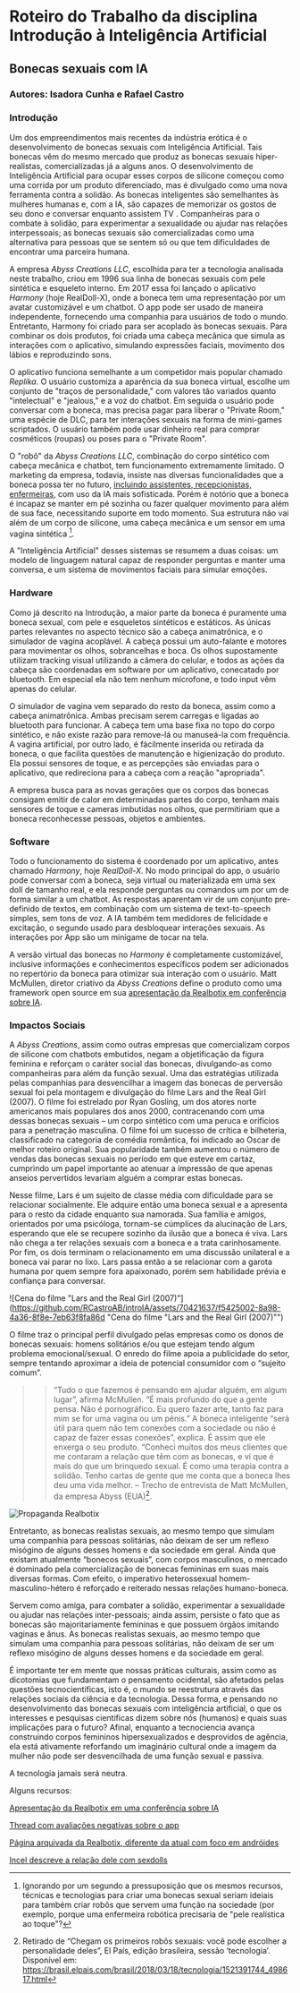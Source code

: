 # Roteiro do Trabalho da disciplina Introdução à Inteligência Artificial

## Bonecas sexuais com IA

### Autores: Isadora Cunha e Rafael Castro

### Introdução 

Um dos empreendimentos mais recentes da indústria erótica é o desenvolvimento de bonecas sexuais com Inteligência Artificial. Tais bonecas vêm do mesmo mercado que produz as bonecas sexuais hiper-realistas, comercializadas já a alguns anos. O desenvolvimento de Inteligência Artificial para ocupar esses corpos de silicone começou como uma corrida por um produto diferenciado, mas é divulgado como uma nova ferramenta contra a solidão. As bonecas inteligentes são semelhantes às mulheres humanas e, com a IA, são capazes de memorizar os gostos de seu dono e conversar enquanto assistem TV . Companheiras para o combate à solidão, para experimentar a sexualidade ou ajudar nas relações interpessoais; as bonecas sexuais são comercializadas como uma alternativa para pessoas que se sentem só ou que tem dificuldades de encontrar uma parceira humana. 

A empresa <em>Abyss Creations LLC</em>, escolhida para ter a tecnologia analisada neste trabalho, criou em 1996 sua linha de bonecas sexuais com pele sintética e esqueleto interno. Em 2017 essa foi lançado o aplicativo <em>Harmony</em> (hoje RealDoll-X), onde a boneca tem uma representação por um avatar customizável e um chatbot. O app pode ser usado de maneira independente, fornecendo uma companhia para usuários de todo o mundo. Entretanto, Harmony foi criado para ser acoplado às bonecas sexuais. Para combinar os dois produtos, foi criada uma cabeça mecânica que simula as interações com o aplicativo, simulando expressões faciais, movimento dos lábios e reproduzindo sons.

O aplicativo funciona semelhante a um competidor mais popular chamado <em>Replika</em>. O usuário customiza a aparência da sua boneca virtual, escolhe um conjunto de "traços de personalidade," com valores tão variados quanto "intelectual" e "jealous," e a voz do chatbot. Em seguida o usuário pode conversar com a boneca, mas precisa pagar para liberar o "Private Room," uma espécie de DLC, para ter interações sexuais na forma de mini-games scriptados. O usuário também pode usar dinheiro real para comprar cosméticos (roupas) ou poses para o "Private Room".

O "robô" da <em>Abyss Creations LLC</em>, combinação do corpo sintético com cabeça mecânica e chatbot, tem funcionamento extremamente limitado. O marketing da empresa, todavia, insiste nas diversas funcionalidades que a boneca possa ter no futuro, [incluindo assistentes, recepcionistas, enfermeiras](https://yewtu.be/watch?v=pC4Jjjoohl8), com uso da IA mais sofisticada. Porém é notório que a boneca é incapaz se manter em pé sozinha ou fazer qualquer movimento para além de sua face, necessitando suporte em todo momento. Sua estrutura não vai além de um corpo de silicone, uma cabeça mecânica e um sensor em uma vagina sintética [^1]. 

A "Inteligência Artificial" desses sistemas se resumem a duas coisas: um modelo de linguagem natural capaz de responder perguntas e manter uma conversa, e um sistema de movimentos faciais para simular emoções.


### Hardware

Como já descrito na Introdução, a maior parte da boneca é puramente uma boneca sexual, com pele e esqueletos sintéticos e estáticos. As únicas partes relevantes no aspecto técnico são a cabeça animatrônica, e o simulador de vagina acoplável. A cabeça possui um auto-falante e motores para movimentar os olhos, sobrancelhas e boca. Os olhos supostamente utilizam tracking visual utilizando a câmera do celular, e todos as ações da cabeça são coordenadas em software por um aplicativo, conecatado por bluetooth. Em especial ela não tem nenhum microfone, e todo input vêm apenas do celular. 

O simulador de vagina vem separado do resto da boneca, assim como a cabeça animatrônica. Ambas precisam serem carregas e ligadas ao bluetooth para funcionar. A cabeça tem uma base fixa no topo do corpo sintético, e não existe razão para remove-lá ou manuseá-la com frequência. A vagina artificial, por outro lado, é fácilmente inserida ou retirada da boneca, o que facilita questões de manutenção e higienização do produto. Ela possui sensores de toque, e as percepções são enviadas para o aplicativo, que redireciona para a cabeça com a reação "apropriada".

A empresa busca para as novas gerações que os corpos das bonecas consigam emitir de calor em determinadas partes do corpo, tenham mais sensores de toque e cameras imbutidas nos olhos, que permitiriam que a boneca reconhecesse pessoas, objetos e ambientes.


### Software

Todo o funcionamento do sistema é coordenado por um aplicativo, antes chamado <em>Harmony</em>, hoje <em>RealDoll-X</em>. No modo principal do app, o usuário pode conversar com a boneca, seja virtual ou materializada em uma sex doll de tamanho real, e ela responde perguntas ou comandos um por um de forma similar a um chatbot. As respostas aparentam vir de um conjunto pre-definido de textos, em combinação com um sistema de text-to-speech simples, sem tons de voz. A IA também tem medidores de felicidade e excitação, o segundo usado para desbloquear interações sexuais. As interações por App são um minigame de tocar na tela.

A versão virtual das bonecas no <em>Harmony</em> é completamente customizável, inclusive informações e conhecimentos específicos podem ser adicionados no repertório da boneca para otimizar sua interação com o usuário. Matt McMullen, diretor criativo da <em>Abyss Creations</em> define o produto como uma framework open source em sua [apresentação da Realbotix em conferência sobre IA](https://yewtu.be/watch?v=pC4Jjjoohl8).


### Impactos Sociais

A <em>Abyss Creations</em>, assim como outras empresas que comercializam corpos de silicone com chatbots embutidos, negam a objetificação da figura feminina e reforçam o caráter social das bonecas, divulgando-as como companheiras para além da função sexual. Uma das estratégias utilizada pelas companhias para desvencilhar a imagem das bonecas de perversão sexual foi pela montagem e divulgação do filme Lars and the Real Girl (2007). O filme foi estrelado por Ryan Gosling, um dos atores norte americanos mais populares dos anos 2000, contracenando com uma dessas bonecas sexuais – um corpo sintético com uma peruca e orifícios para a penetração masculina. O filme foi um sucesso de crítica e bilheteria, classificado na categoria de comédia romântica, foi indicado ao Oscar de melhor roteiro original. Sua popularidade também aumentou o número de vendas das bonecas sexuais no período em que esteve em cartaz, cumprindo um papel importante ao atenuar a impressão de que apenas anseios pervertidos levariam alguém a comprar estas bonecas. 

Nesse filme, Lars é um sujeito de classe média com dificuldade para se relacionar socialmente. Ele adquire então uma boneca sexual e a apresenta para o resto da cidade enquanto sua namorada. Sua família e amigos, orientados por uma psicóloga, tornam-se cúmplices da alucinação de Lars, esperando que ele se recupere sozinho da ilusão que a boneca é viva. Lars não chega a ter relações sexuais com a boneca e a trata carinhosamente. Por fim, os dois terminam o relacionamento em uma discussão unilateral e a boneca vai parar no lixo. Lars passa então a se relacionar com a garota humana por quem sempre fora apaixonado, porém sem habilidade prévia e confiança para conversar.

![Cena do filme "Lars and the Real Girl (2007)"](https://github.com/RCastroAB/introIA/assets/70421637/f5425002-8a98-4a36-8f8e-7eb63f8fa86d "Cena do filme "Lars and the Real Girl (2007)"")


O filme traz o principal perfil divulgado pelas empresas como os donos de bonecas sexuais: homens solitários e/ou que estejam tendo algum problema emocional/sexual. O enredo do filme apoia a publicidade do setor, sempre tentando aproximar a ideia de potencial consumidor com o “sujeito comum”.

>> “Tudo o que fazemos é pensando em ajudar alguém, em algum lugar”, afirma McMullen. “É mais profundo do que a gente pensa. Não é pornográfico. Eu quero fazer arte, tanto faz para mim se for uma vagina ou um pênis.” A boneca inteligente “será útil para quem não tem conexões com a sociedade ou não é capaz de fazer essas conexões”, explica. É assim que ele enxerga o seu produto. “Conheci muitos dos meus clientes que me contaram a relação que têm com as bonecas, e vi que é mais do que um brinquedo sexual. É como uma terapia contra a solidão. Tenho cartas de gente que me conta que a boneca lhes deu uma vida melhor. – Trecho de entrevista de Matt McMullen, da empresa Abyss (EUA)[^2].

![Propaganda Realbotix](https://github.com/RCastroAB/introIA/assets/70421637/48f11888-2b10-46ad-a317-ee2e5799dc1e "Divulgação Realbotix")


Entretanto, as bonecas realistas sexuais, ao mesmo tempo que simulam uma companhia para pessoas solitárias, não deixam de ser um reflexo misógino de alguns desses homens e da sociedade em geral. Ainda que existam atualmente “bonecos sexuais”, com corpos masculinos, o mercado é dominado pela comercialização de bonecas femininas em suas mais diversas formas. Com efeito, o imperativo heterossexual homem-masculino-hétero é reforçado e reiterado nessas relações humano-boneca. 

Servem como amiga, para combater a solidão, experimentar a sexualidade ou ajudar nas relações inter-pessoais; ainda assim, persiste o fato que as bonecas são majoritariamente femininas e que possuem órgãos imitando vaginas e ânus. As bonecas realistas sexuais, ao mesmo tempo que simulam uma companhia para pessoas solitárias, não deixam de ser um reflexo misógino de alguns desses homens e da sociedade em geral.

É importante ter em mente que nossas práticas culturais, assim como as dicotomias que fundamentam o pensamento ocidental, são afetados pelas questões tecnocientificas, isto é, o mundo se reestrutura através das relações sociais da ciência e da tecnologia. Dessa forma, e pensando no desenvolvimento das bonecas sexuais com inteligência artificial, o que os interesses e pesquisas cientificas dizem sobre nós (humanos) e quais suas implicações para o futuro? Afinal, enquanto a tecnociencia avança construindo corpos femininos hipersexualizados e desprovidos de agência, ela está ativamente reforfando um imaginário cultural onde a imagem da mulher não pode ser desvencilhada de uma função sexual e passiva. 

A tecnologia jamais será neutra. 






[^1]: Ignorando por um segundo a pressuposição que os mesmos recursos, técnicas e tecnologias para criar uma bonecas sexual seriam ideiais para também criar robôs que servem uma função na sociedade (por exemplo, porque uma enfermeira robótica precisaria de "pele realística ao toque"?

[^2]: Retirado de “Chegam os primeiros robôs sexuais: você pode escolher a personalidade deles”, El País, edição brasileira, sessão ‘tecnologia’. Disponível em: https://brasil.elpais.com/brasil/2018/03/18/tecnologia/1521391744_498617.html

Alguns recursos:

[Apresentação da Realbotix em uma conferência sobre IA](https://yewtu.be/watch?v=pC4Jjjoohl8)

[Thread com avaliações negativas sobre o app](https://old.reddit.com/r/RealDolls/comments/1162v87/realdollx_experiences/)

[Página arquivada da Realbotix, diferente da atual com foco em andróides](https://web.archive.org/web/20180107055323/https://realbotix.com/)

[Incel descreve a relação dele com sexdolls](https://yewtu.be/watch?v=VPceoJF6xGk)
